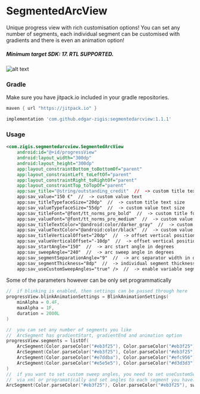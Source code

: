 # SegmentedArcView

Unique progress view with rich customisation options! You can set any number of segments, each individual segment
can be customised with gradients and there is even an animation option!
##### Minimum target SDK: 17. RTL SUPPORTED.

![alt text](https://github.com/edgar-zigis/SegmentedArcView/blob/master/preview.png?raw=true)

### Gradle
Make sure you have jitpack.io included in your gradle repositories.

```gradle
maven { url "https://jitpack.io" }
```
```gradle
implementation 'com.github.edgar-zigis:segmentedarcview:1.1.1'
```
### Usage
``` xml
<com.zigis.segmentedarcview.SegmentedArcView
    android:id="@+id/progressView"
    android:layout_width="300dp"
    android:layout_height="300dp"
    app:layout_constraintBottom_toBottomOf="parent"
    app:layout_constraintLeft_toLeftOf="parent"
    app:layout_constraintRight_toRightOf="parent"
    app:layout_constraintTop_toTopOf="parent"
    app:sav_title="@string/outstanding_credit"  //  -> custom title text
    app:sav_value="150 €"  //  -> custom value text
    app:sav_titleTypefaceSize="20dp"  //  -> custom title text size
    app:sav_valueTypefaceSize="55dp"  //  -> custom value text size
    app:sav_titleFont="@font/tt_norms_pro_bold"  //  -> custom title font
    app:sav_valueFont="@font/tt_norms_pro_medium"  //  -> custom value font
    app:sav_titleTextColor="@android:color/darker_gray"  //  -> custom title text color
    app:sav_valueTextColor="@android:color/black"  //  -> custom value text color
    app:sav_titleVerticalOffset="20dp"  //  -> offset vertical position of the title
    app:sav_valueVerticalOffset="-10dp"  //  -> offset vertical position of the value
    app:sav_startAngle="150"  //  -> arc start angle in degrees
    app:sav_sweepAngle="240"  //  -> arc sweep angle in degrees
    app:sav_segmentSeparationAngle="9"  //  -> arc separator width in degrees
    app:sav_segmentThickness="8dp"  //  -> individual segment thickness
    app:sav_useCustomSweepAngles="true" />  //  -> enable variable segment sweep angles (note, segment sweeAngles need be set too!)
```
Some of the parameters however can be only set programmatically
``` kotlin
//  if blinking is enabled, then settings can be passed through here
progressView.blinkAnimationSettings = BlinkAnimationSettings(
    minAlpha = 0.4F,
    maxAlpha = 1F,
    duration = 2000L
)

//  you can set any number of segments you like
//  ArcSegment has gradientStart, gradientEnd and animation option
progressView.segments = listOf(
    ArcSegment(Color.parseColor("#eb3f25"), Color.parseColor("#eb3f25")),
    ArcSegment(Color.parseColor("#eb3f25"), Color.parseColor("#eb3f25")),
    ArcSegment(Color.parseColor("#e7ddba"), Color.parseColor("#efc956"), animate = true),
    ArcSegment(Color.parseColor("#e5e5e5"), Color.parseColor("#d3d3d3"))
)
//  if you want to set custom sweep angles, you need to set useCustomSweepAngles param to true
//  via xml or programatically and set angles to each segment you have:
ArcSegment(Color.parseColor("#eb3f25"), Color.parseColor("#eb3f25"), sweepAngle = 30f)
```
